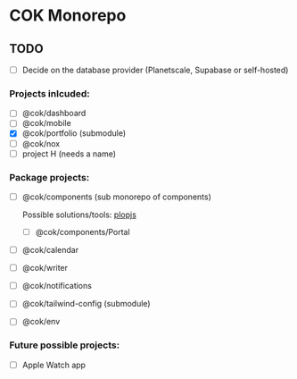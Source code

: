# COK Monorepo

## TODO
- [ ] Decide on the database provider (Planetscale, Supabase or self-hosted)

### Projects inlcuded:
- [ ] @cok/dashboard
- [ ] @cok/mobile
- [x] @cok/portfolio (submodule)
- [ ] @cok/nox
- [ ] project H (needs a name)

### Package projects: 
- [ ] @cok/components (sub monorepo of components)

    Possible solutions/tools: [plopjs](https://github.com/plopjs/plop)

    - [ ] @cok/components/Portal
- [ ] @cok/calendar
- [ ] @cok/writer
- [ ] @cok/notifications
- [ ] @cok/tailwind-config (submodule)
- [ ] @cok/env

### Future possible projects:
- [ ] Apple Watch app
